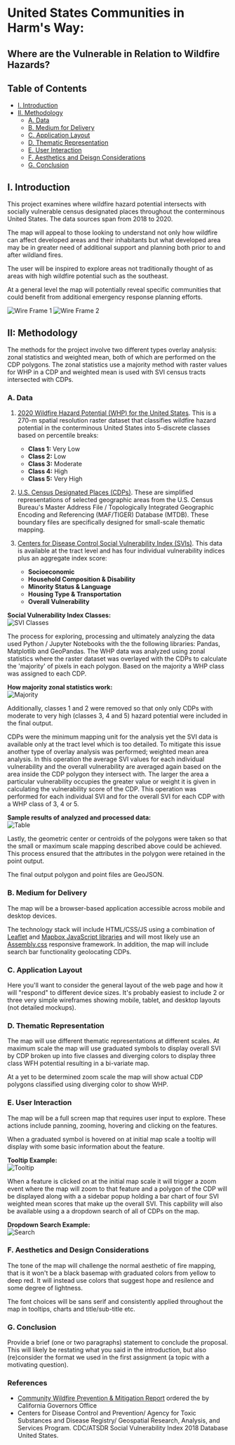 # United States Communities in Harm's Way:
## **Where are the Vulnerable in Relation to Wildfire Hazards?**  

<!-- TOC -->

## Table of Contents
- [I. Introduction](#introduction)
- [II. Methodology](#II-Methodology)
   - [A. Data](#a-data)
   - [B. Medium for Delivery](#b-medium-for-delivery)
   - [C. Application Layout](#c-application-layout)
   - [D. Thematic Representation](#d-thematic-representation)
   - [E. User Interaction](#e-user-interaction)
   - [F. Aesthetics and Deisgn Considerations](#f-aesthetics-design-considerations)
   - [G. Conclusion](#g-conclusion)
   
<!-- /TOC -->

## I. Introduction  
This project examines where wildfire hazard potential intersects with socially vulnerable census designated places throughout the conterminous United States. The data sources span from 2018 to 2020. 

The map will appeal to those looking to understand not only how wildfire can affect developed areas and their inhabitants but what developed area may be in greater need of additional support and planning both prior to and after wildland fires. 

The user will be inspired to explore areas not traditionally thought of as areas with high wildfire potential such as the southeast.

At a general level the map will potentially reveal specific communities that could benefit from additional emergency response planning efforts.

![Wire Frame 1](images/wireframe1.jpg)
![Wire Frame 2](images/wireframe2.jpg)

## II: Methodology  
The methods for the project involve two different types overlay analysis: zonal statistics and weighted mean, both of which are performed on the CDP polygons. The zonal statistics use a majority method with raster values for WHP in a CDP and weighted mean is used with SVI census tracts intersected with CDPs.

### A. Data  

1. [2020 Wildfire Hazard Potential (WHP) for the United States](https://www.fs.usda.gov/rmrs/datasets/wildfire-hazard-potential-united-states-270-m-version-2020-3rd-edition). This is a 270-m spatial resolution raster dataset that classifies wildfire hazard potential in the conterminous United States into 5-discrete classes based on percentile breaks:   
       
    - **Class 1:** Very Low
    - **Class 2:** Low
    - **Class 3:** Moderate
    - **Class 4:** High
    - **Class 5:** Very High   

2. [U.S. Census Designated Places (CDPs)](https://www2.census.gov/geo/tiger/GENZ2020/shp/cb_2020_us_place_500k.zip). These are simplified representations of selected geographic areas from the U.S. Census Bureau's Master Address File / Topologically Integrated Geographic Encoding and Referencing (MAF/TIGER) Database (MTDB). These boundary files are specifically designed for small-scale thematic mapping.    

3. [Centers for Disease Control Social Vulnerability Index (SVIs)](https://www.atsdr.cdc.gov/placeandhealth/svi/documentation/SVI_documentation_2018.html). This data is available at the tract level and has four individual vulnerability indices plus an aggregate index score:  

    - **Socioeconomic**
    - **Household Composition & Disability**
    - **Minority Status & Language**
    - **Housing Type & Transportation**
    - **Overall Vulnerability**  

**Social Vulnerability Index Classes:**  
![SVI Classes](images/CDC-SVI-Variables.jpg)  

The process for exploring, processing and ultimately analyzing the data used Python / Jupyter Notebooks with the the following libraries: Pandas, Matplotlib and GeoPandas. The WHP data was analyzed using zonal statistics where the raster dataset was overlayed with the CDPs to calculate the 'majority' of pixels in each polygon. Based on the majority a WHP class was assigned to each CDP.  

**How majority zonal statistics work:**  
![Majority](images/majority.JPG)  

Additionally, classes 1 and 2 were removed so that only only CDPs with moderate to very high (classes 3, 4 and 5) hazard potential were included in the final output.  

CDPs were the minimum mapping unit for the analysis yet the SVI data is available only at the tract level which is too detailed. To mitigate this issue another type of overlay analysis was performed; weighted mean area analysis. In this operation the average SVI values for each individual vulnerability and the overall vulnerability are averaged again based on the area inside the CDP polygon they intersect with. The larger the area a particular vulnerability occupies the greater value or weight it is given in calculating the vulnerability score of the CDP. This operation was performed for each individual SVI and for the overall SVI for each CDP with a WHP class of 3, 4 or 5.

**Sample results of analyzed and processed data:**  
![Table](images/cleanedTable.JPG)  

Lastly, the geometric center or centroids of the polygons were taken so that the small or maximum scale mapping described above could be achieved. This process ensured that the attributes in the polygon were retained in the point output.  

The final output polygon and point files are GeoJSON.  

### B. Medium for Delivery  

The map will be a browser-based application accessible across mobile and desktop devices.  

The technology stack will include HTML/CSS/JS using a combination of [Leaflet](https://leafletjs.com/) and [Mapbox JavaScript libraries](https://docs.mapbox.com/mapbox.js/api/v3.3.1/) and will most likely use an [Assembly.css](https://labs.mapbox.com/assembly/) responsive framework. In addition, the map will include search bar functionality geolocating CDPs.  

### C. Application Layout  

Here you'll want to consider the general layout of the web page and how it will "respond" to different device sizes. It's probably easiest to include 2 or three very simple wireframes showing mobile, tablet, and desktop layouts (not detailed mockups).

### D. Thematic Representation  

The map will use different thematic representations at different scales. At maximum scale the map will use graduated symbols to display overall SVI by CDP broken up into five classes and diverging colors to display three class WFH potential resulting in a bi-variate map. 

At a yet to be determined zoom scale the map will show actual CDP polygons classified using diverging color to show WHP.  

### E. User Interaction  

The map will be a full screen map that requires user input to explore. These actions include panning, zooming, hovering and clicking on the features. 

When a graduated symbol is hovered on at initial map scale a tooltip will display with some basic information about the feature.  

**Tooltip Example:**  
![Tooltip](images/gradTooltip.jpg)  

When a feature is clicked on at the initial map scale it will trigger a zoom event where the map will zoom to that feature and a polygon of the CDP will be displayed along with a a sidebar popup holding a bar chart of four SVI weighted mean scores that make up the overall SVI. This capbility will also be available using a a dropdown search of all of CDPs on the map.  

**Dropdown Search Example:**  
![Search](images/search.jpg)  

### F. Aesthetics and Design Considerations  

The tone of the map will challenge the normal aesthetic of fire mapping, that is it won't be a black basemap with graduated colors from yellow to deep red. It will instead use colors that suggest hope and resilence and some degree of lightness. 

The font choices will be sans serif and consistently applied throughout the map
in tooltips, charts and title/sub-title etc. 

### G. Conclusion  

Provide a brief (one or two paragraphs) statement to conclude the proposal. This will likely be restating what you said in the introduction, but also (re)consider the format we used in the first assignment (a topic with a motivating question).


### References
- [Community Wildfire Prevention & Mitigation Report](https://www.fire.ca.gov/media/5584/45-day-report-final.pdf) ordered the by California Governors Office
- Centers for Disease Control and Prevention/ Agency for Toxic Substances and Disease Registry/ Geospatial Research, Analysis, and Services Program. CDC/ATSDR Social Vulnerability Index 2018 Database United States.
